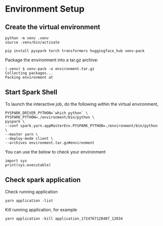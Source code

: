 
# Environment Setup


## Create the virtual environment

```
python -m venv .venv
source .venv/bin/activate

pip install pyspark torch transformers huggingface_hub venv-pack
```


Package the environment into a tar.gz archive:

```
(.venv) $ venv-pack -o environment.tar.gz
Collecting packages...
Packing environment at 
```



## Start Spark Shell

To launch the interactive job, do the following within the virtual environment,
```
PYSPARK_DRIVER_PYTHON=`which python` \
PYSPARK_PYTHON=./environment/bin/python \
pyspark \
--conf spark.yarn.appMasterEnv.PYSPARK_PYTHON=./environment/bin/python \
--master yarn \
--deploy-mode client \
--archives environment.tar.gz#environment

```

You can use the below to check your environment
```
import sys
print(sys.executable)

```

## Check spark application

Check running application
```
yarn application -list
```

Kill running application, for example
```
yarn application -kill application_1724767128407_12034
```
